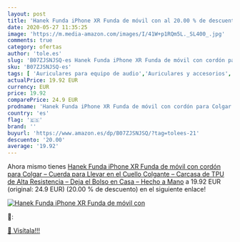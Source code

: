 ```yaml
---
layout: post
title: 'Hanek Funda iPhone XR Funda de móvil con al 20.00 % de descuento'
date: 2020-05-27 11:35:25
image: 'https://m.media-amazon.com/images/I/41W+p1RQm5L._SL400_.jpg'
comments: true
category: ofertas
author: 'tole.es'
slug: 'B07ZJSNJSQ-es Hanek Funda iPhone XR Funda de móvil con cordón para...'
sku: 'B07ZJSNJSQ-es'
tags: [ 'Auriculares para equipo de audio','Auriculares y accesorios','Electrónica','Electrónica para moto','Electrónica para vehículos','Soportes para moto','iphone', ]
actualPrice: 19.92 EUR
currency: EUR
price: 19.92
comparePrice: 24.9 EUR
prodname: 'Hanek Funda iPhone XR Funda de móvil con cordón para Colgar – Cuerda para Llevar en el Cuello Colgante – Carcasa de TPU de Alta Resistencia – Deja el Bolso en Casa – Hecho a Mano'
country: 'es'
flag: '🇪🇸'
brand: ''
buyurl: 'https://www.amazon.es/dp/B07ZJSNJSQ/?tag=tolees-21'
descuento: '20.00'
average: '19.92'
---
```


Ahora mismo tienes [Hanek Funda iPhone XR Funda de móvil con cordón para Colgar – Cuerda para Llevar en el Cuello Colgante – Carcasa de TPU de Alta Resistencia – Deja el Bolso en Casa – Hecho a Mano](https://www.amazon.es/dp/B07ZJSNJSQ/?tag=tolees-21) a 19.92 EUR (original: 24.9 EUR) (20.00 %  de descuento) en el siguiente enlace!

[![Hanek Funda iPhone XR Funda de móvil con](https://m.media-amazon.com/images/I/41W+p1RQm5L._SL400_.jpg)](https://www.amazon.es/dp/B07ZJSNJSQ/?tag=tolees-21)

🔎:


[🛒 Visítala!!!](https://www.amazon.es/dp/B07ZJSNJSQ/?tag=tolees-21)
